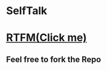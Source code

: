 # SelfTalk

# [RTFM(Click me)](https://platform.openai.com/docs/guides/chat)

## Feel free to fork the Repo
